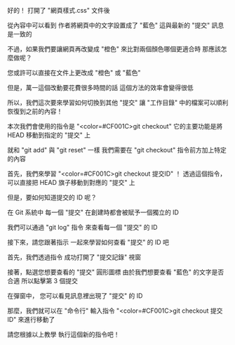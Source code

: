 好的！
打開了 "網頁樣式.css" 文件後

從內容中可以看到
作者將網頁中的文字設置成了 "藍色"
這與最新的 "提交" 訊息是一致的

不過，如果我們要讓網頁再改變成 "橙色"
來比對兩個顏色哪個更適合時
那應該怎麼做呢？

您或許可以直接在文件上更改成 "橙色" 或 "藍色"

但是，萬一這個改動要花費很多時間的話
這個方法的效率會變得很低

所以，我們這次要來學習如何切換到其他 "提交"
讓 "工作目錄" 中的檔案可以順利恢復到之前的內容！

本次我們會使用的指令是 "<color=#CF001C>git checkout</color>"
它的主要功能是將 HEAD 移動到指定的 "提交" 上

就和 "git add" 與 "git reset" 一樣
我們需要在 "git checkout" 指令前方加上特定的內容

首先，我們來學習 "<color=#CF001C>git checkout 提交ID</color>" ！
透過這個指令，可以直接把 HEAD 旗子移動到對應的 "提交" 上

但是，要如何知道提交的 ID 呢？

在 Git 系統中
每一個 "提交" 在創建時都會被賦予一個獨立的 ID

我們可以通過 "git log" 指令
來查看每一個 "提交" 的 ID

接下來，請您跟著指示
一起來學習如何查看 "提交" 的 ID 吧

首先，我們透過指令
成功打開了 "提交記錄" 視窗

接著，點選您想要查看的 "提交" 圓形圖標
由於我們想要查看 "藍色" 的文字是否合適
所以點擊第 3 個提交

在彈窗中，
您可以看見訊息裡出現了 "提交" 的 ID

那麼，我們就可以在 "命令行"
輸入指令 "<color=#CF001C>git checkout 提交ID</color>"
來進行移動了

請您根據以上教學
執行這個新的指令吧！